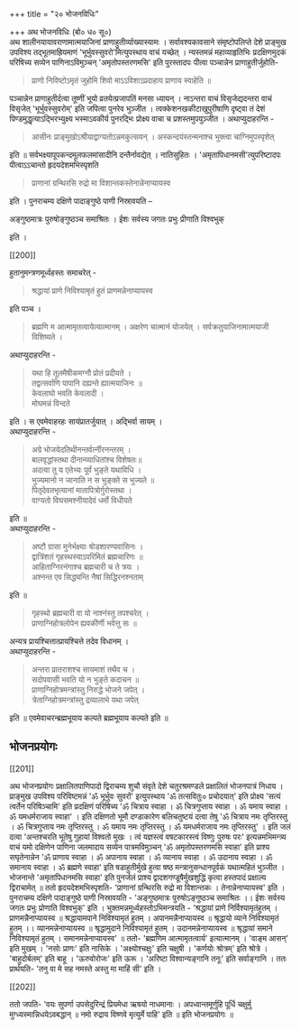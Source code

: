 +++
title = "२० भोजनविधिः"

+++
अथ भोजनविधिः (बो० ध० सू०)  
अथ शालीनयायावराणामात्मयाजिनां प्राणाहुतीर्व्याख्यास्यामः । सर्वावश्यकावसाने संमृष्टोपलिप्ते देशे प्राङ्मुख उपविश्य तद्भूतमाह्रियमाणं 'भूर्भुवस्सुवरो'मित्युपस्थाय वाचं यच्छेत् । न्यस्तमन्नं महाव्याहृतिभिः प्रदक्षिणमुदकं परिषिच्य सव्येन पाणिनाऽविमुञ्चन् 'अमृतोपस्तरणमसि' इति पुरस्तादपः पीत्वा पञ्चान्नेन प्राणाहुतीर्जुहोति-  

> प्राणो निविष्टोऽमृतं जुहोमि शिवो माऽऽविशाऽप्रदाहाय प्राणाय स्वाहेति ॥  

पञ्चान्नेन प्राणाहुतीर्दत्वा तूष्णीं भूयो व्रतयेत्प्रजापतिं मनसा ध्यायन् । नाऽन्तरा वाचं विसृजेद्यदन्तरा वाचं विसृजेत् 'भूर्भुवस्सुवरोम्' इति जपित्वा पुनरेव भुञ्जीत । त्वक्केशनखकीटाखुपुरीषाणि दृष्ट्वा तं देशं पिण्डमुद्धृत्याऽद्भिरभ्युक्ष्य भस्माऽवकीर्य पुनरद्भिः प्रोक्ष्य वाचा च प्रशस्तमुपयुञ्जीत । अथाप्युदाहरन्ति -  

> आसीनः प्राङ्मुखोऽश्रीयाद्वाग्यतोऽन्नमकुत्सयन् । अस्कन्दयंस्तन्मनाश्च भुक्त्वा चाग्निमुपस्पृशेत्  

 इति ॥ सर्वभक्ष्यापूपकन्दमूलफलमांसादीनि दन्तैर्नावद्येत् । नातिसुहितः । 'अमृतापिधानमसी'त्युपरिष्टादपः पीत्वाऽऽचान्तो हृदयदेशमभिस्पृशति 
  
> प्राणानां ग्रन्थिरसि रुद्रो मा विशान्तकस्तेनान्नेनाप्यायस्व  

इति । पुनराचम्य दक्षिणे पादाङ्गुष्ठे पाणी निस्रावयति –  

अङ्गुष्ठमात्रः पुरुषोङ्गुष्ठञ्च समाश्रितः । ईशः सर्वस्य जगतः प्रभुः प्रीणाति विश्वभुक्  

इति ।  

[[200]]  

हुतानुमन्त्रणमूर्ध्वहस्तः समाचरेत् -  

> श्रद्धायां प्राणे निविश्यामृतं हुतं प्राणमन्नेनाप्यायस्व  

इति पञ्च ।  

> ब्रह्मणि म आत्मामृतत्वायेत्यात्मानम् । अक्षरेण चात्मानं योजयेत् । सर्वक्रतुयाजिनामात्मयाजी विशिष्यते ।  
 
अथाप्युदाहरन्ति -  

> यथा हि तूलमैषीकमग्नौ प्रोतं प्रदीयते ।  
तद्वत्सर्वाणि पापानि दह्यन्ते ह्यात्मयाजिनः ॥  
केवलाघो भवति केवलादी ।  
मोघमन्नं विन्दते  

इति । स एवमेवाहरहः सायंप्रातर्जुयात् । अद्भिर्वा सायम् ।  
अथाप्युदाहरन्ति -  

> अग्रे भोजयेदतिथीनन्तर्वर्त्नीरनन्तरम् ।  
बालवृद्धांस्तथा दीनान्व्याधितांश्च विशेषतः॥  
अदत्वा तु य एतेभ्यः पूर्वं भुङ्ते यथाविधि ।  
भुज्यमानो न जानाति न स भुङ्क्ते स भुज्यते ॥  
पितृदेवतभृत्यानां मातापित्रोर्गुरोस्तथा ।  
वाग्यतो विघसमश्नीयादेवं धर्मो विधीयते  

इति ॥  
अथाप्युदाहरन्ति -  

> अष्टौ ग्रासा मुनेर्भक्ष्याः षोडशारण्यवासिनः ।  
द्वात्रिंशतं गृहस्थस्याऽपरिमितं ब्रह्मचारिणः ॥  
आहिताग्निरनंगाश्च ब्रह्मचारी च ते त्रयः ।  
अश्नन्त एव सिद्ध्यन्ति नैषां सिद्धिरनश्नताम्  

इति ॥   

> गृहस्थो ब्रह्मचारी वा यो नाश्नंस्तु तपश्चरेत् ।  
प्राणाग्निहोत्रलोपेन ह्यवकीर्णी भवेत्तु सः ॥  

अन्यत्र प्रायश्चित्तात्प्रायश्चित्ते तदेव विधानम् ।  
अथाप्युदाहरन्ति -  

> अन्तरा प्रातराशश्च सायमाशं तथैव च ।  
सदोपवासी भवति यो न भुङ्ते कदाचन ॥  
प्राणाग्निहोत्रमन्त्रांस्तु निरुद्धे भोजने जपेत् ।  
त्रेताग्निहोत्रमन्त्रांस्तु द्रव्यालाभे यथा जपेत्  

इति ॥ एवमेवाचरन्ब्रह्मभूयाय कल्पते ब्रह्मभूयाय कल्पते इति ॥


## भोजनप्रयोगः  

[[201]]  

अथ भोजनप्रयोगः प्रक्षालितपाणिपादो द्विराचम्य शुचौ संवृते देशे चतुरश्रमण्डले प्रक्षालितं भोजनपात्रं निधाय । प्राङ्मुख उपविश्य परिविष्टमन्नं 'ॐ भूर्भुवः सुवरों' इत्युपस्थाय 'ॐ तत्सवितुः० प्रचोदयात्' इति प्रोक्ष्य 'सत्यं त्वर्तेन परिषिञ्चामि' इति प्रदक्षिणं परिषिच्य 'ॐ चित्राय स्वाहा । ॐ चित्रगुप्ताय स्वाहा । ॐ यमाय स्वाहा । ॐ यमधर्मराजाय स्वाहा' । इति दक्षिणतो भूमौ दण्डाकारेण बलिचतुष्टयं दत्वा तेषु 'ॐ चित्राय नमः तृप्तिरस्तु । ॐ चित्रगुप्ताय नमः तृप्तिरस्तु । ॐ यमाय नमः तृप्तिरस्तु । ॐ यमधर्मराजाय नमः तृप्तिरस्तु' । इति जलं दत्वा 'अन्तश्चरति भूतेषु गुहायां विश्वतो मुखः । त्वं यज्ञस्त्वं वषटकारस्त्वं विष्णुः पुरुषः परः' इत्यन्नमभिमन्त्र्य वाचं यमो दक्षिणेन पाणिना जलमादाय सव्येन पात्रमविमुञ्चन् 'ॐ अमृतोपस्तरणमसि स्वाहा' इति प्राश्य सघृतेनान्नेन 'ॐ प्राणाय स्वाहा । ॐ अपानाय स्वाहा । ॐ व्यानाय स्वाहा । ॐ उदानाय स्वाहा । ॐ समानाय स्वाहा । ॐ ब्रह्मणे स्वाहा' इति षडाहुतीर्मुखे हुत्वा षष्ठ मन्त्रानुसन्धानपूर्वकं यथात्महितं भुञ्जीत । भोजनान्ते 'अमृतापिधानमसि स्वाहा' इति पुनर्जलं प्राश्य द्वादशगण्डूषैर्मुखशुद्धिं कृत्वा हस्तपादं प्रक्षाल्य द्विराचामेत् ॥ ततो हृदयदेशमभिस्पृशति- 'प्राणानां ग्रन्थिरसि रुद्रो मा विशान्तकः । तेनान्नेनाप्यायस्व' इति । पुनराचम्य दक्षिणे पादाङ्गुष्ठे पाणी निस्रावयति - 'अङ्गुष्ठमात्रः पुरुषोऽङ्गुष्ठञ्च समाश्रितः ।। ईशः सर्वस्य जगतः प्रभुः प्रोणाति विश्वभुक्' इति । भुक्तमन्नमूर्ध्वहस्तोऽभिमन्त्रयति - 'श्रद्धायां प्राणे निर्विश्यामृतंहुतम् । प्राणमन्नैनाप्यायस्व ॥ श्रद्धायामपाने निविश्यामृतं हुतम् । अपानमन्नैनाप्यायस्व ॥ श्रृद्धायो व्याने निविश्यामृतं हुतम् ।। व्यानमन्नेनाप्यायस्व ॥ श्रृद्धामुदाने निविश्यामृतं हुतम् । उदानमन्नेनाप्यायस्व ॥ श्रृद्धायां समाने निविश्यामृतं हुतम् । समानमन्नेनाप्यायस्व' ॥ ततो- 'ब्रह्मणिम आत्मामृतत्वार्य' इत्यात्मानम् । 'वाङ्म आसन्' इति मुखम् । 'नसोः प्राणः' इति नासिके । 'अक्ष्योश्चक्षुः' इति चक्षुषी । 'कर्णयोः श्रोत्रम्' इति श्रोत्रे । 'बाहुदोर्बलम्' इति बाहू । 'ऊरुवोरोजः' इति ऊरू । 'अरिष्टा विश्वान्यङ्गानि तनूः' इति सर्वाङ्गानि । ततः प्रार्थयति- 'तनु वा मे सह नमस्ते अस्तु मा माहिं सी' इति ।  

[[202]]  

ततो जपति- 'वयः सुपर्णा उपसेदुरिन्द्रं प्रियमेधा ऋषयो नाधमानाः । अपध्वान्तमूर्णुहि पूर्धि चक्षुर्मु मुग्ध्यस्मान्निधयेऽवबद्धान् ॥ नमो रुद्राय विष्णवे मृत्युर्मे पाहि' इति ॥ इति भोजनप्रयोगः ॥
